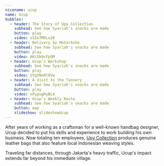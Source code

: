 ```yaml
---
nicename: ucup
name: Ucup
bubbles:
  - header: The Story of Upy Collection
    subhead: See how Syariah's snacks are made
    button: play
    video: sSIe7MOLo20
  - header: Delivery by Motorbike
    subhead: See how Syariah's snacks are made
    button: play
    video: AKi5b9cFpOM
  - header: Ucup's Workshop
    subhead: See how Syariah's snacks are made
    button: play
    video: UYg5Na9l8Vw 
  - header: A Visit to the Tannery
    subhead: See how Syariah's snacks are made
    button: play
    video: nPypogRyBL4
  - header: Ucup's Weekly Route
    subhead: See how Syariah's snacks are made
    button: map
    slideshow: slideshowUcup
---
```


<p>After years of working as a craftsman for a well-known handbag designer, Ucup decided to put his skills and experience to work building his own business. Now totaling ten employees, <a href="http://upycollection.com/" target="_blank">Upy Collection</a> produces genuine leather bags that also feature local Indonesian weaving styles.</p>

<p class="slideshow-only">Traveling far distances, through Jakarta's heavy traffic, Ucup's impact extends far beyond his immediate village.</p>